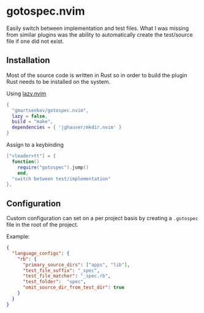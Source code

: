 # gotospec.nvim

Easily switch between implementation and test files.
What I was missing from similar plugins was the ability to automatically create the test/source file if one did not exist.

## Installation ##
Most of the source code is written in Rust so in order to build the plugin Rust needs to be installed on the system. 

Using [lazy.nvim](https://github.com/folke/lazy.nvim)

```lua
{
  "gmartsenkov/gotospec.nvim",
  lazy = false,
  build = "make",
  dependencies = { 'jghauser/mkdir.nvim' }
}
```

Assign to a keybinding

```lua
["<leader>tt"] = {
  function()
    require("gotospec").jump()
    end,
  "switch between test/implementation"
},
```
## Configuration ##
Custom configuration can set on a per project basis by creating a `.gotospec` file in the root of the project.

Example:
```json
{
  "language_configs": {
    "rb": {
      "primary_source_dirs": ["apps", "lib"],
      "test_file_suffix": "_spec",
      "test_file_matcher": "_spec.rb",
      "test_folder":  "spec",
      "omit_source_dir_from_test_dir": true
    }
  }
}
```
